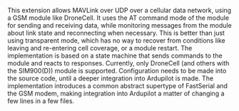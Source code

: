 This extension allows MAVLink over UDP over a cellular data network, using a GSM module like DroneCell.
It uses the AT command mode of the module for sending and receiving data, while monitoring messages from the module about link state and reconnecting when necessary. This is better than just using transparent mode, which has no way to recover from conditions like leaving and re-entering cell coverage, or a module restart.
The implementation is based on a state machine that sends commands to the module and reacts to responses.
Currently, only DroneCell (and others with the SIM900(D)) module is supported. Configuration needs to be made into the source code, until a deeper integration into Ardupilot is made.
The implementation introduces a common abstract supertype of FastSerial and the GSM modem, making integration into Ardupilot a matter of changing a few lines in a few files.